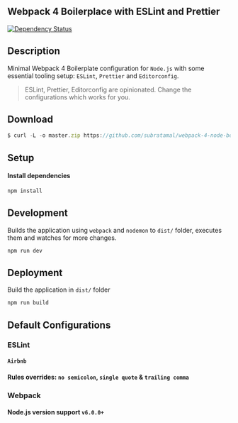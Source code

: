 ## Webpack 4 Boilerplace with ESLint and Prettier

[![Dependency Status](https://david-dm.org/subratamal/webpack-4-node-boilterplate-eslint-prettier.svg)](https://david-dm.org/subratamal/webpack-4-node-boilterplate-eslint-prettier.svg)

## Description

Minimal Webpack 4 Boilerplate configuration for `Node.js` with some essential tooling setup: `ESLint`, `Prettier` and `Editorconfig`.

> ESLint, Prettier, Editorconfig are opinionated. Change the configurations which works for you.

## Download

```javascript
$ curl -L -o master.zip https://github.com/subratamal/webpack-4-node-boilterplate-eslint-prettier/archive/master.zip && unzip master.zip && rm master.zip && mv ./webpack-4-node-boilterplate-eslint-prettier-master/{.,}* ./ && rm -r ./webpack-4-node-boilterplate-eslint-prettier-master
```
## Setup

#### Install dependencies

```javascript
npm install
```

## Development
Builds the application using `webpack` and `nodemon` to `dist/` folder, executes them and watches for more changes.
```javascript
npm run dev
```

## Deployment

Build the application in `dist/` folder

```javascript
npm run build
```

## Default Configurations

### ESLint

#### `Airbnb`
#### Rules overrides: `no semicolon`, `single quote` & `trailing comma`

### Webpack

#### Node.js version support `v6.0.0+`
